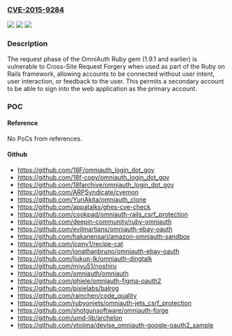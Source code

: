 ### [CVE-2015-9284](https://cve.mitre.org/cgi-bin/cvename.cgi?name=CVE-2015-9284)
![](https://img.shields.io/static/v1?label=Product&message=omniauth%20ruby%20gem&color=blue)
![](https://img.shields.io/static/v1?label=Version&message=All%20versions%20&color=brightgreen)
![](https://img.shields.io/static/v1?label=Vulnerability&message=Cross-Site%20Request%20Forgery%20(CSRF)%20(CWE-352)&color=brightgreen)

### Description

The request phase of the OmniAuth Ruby gem (1.9.1 and earlier) is vulnerable to Cross-Site Request Forgery when used as part of the Ruby on Rails framework, allowing accounts to be connected without user intent, user interaction, or feedback to the user. This permits a secondary account to be able to sign into the web application as the primary account.

### POC

#### Reference
No PoCs from references.

#### Github
- https://github.com/18F/omniauth_login_dot_gov
- https://github.com/18f-copy/omniauth_login_dot_gov
- https://github.com/18farchive/omniauth_login_dot_gov
- https://github.com/ARPSyndicate/cvemon
- https://github.com/YuriAkita/omniauth_clone
- https://github.com/appatalks/ghes-cve-check
- https://github.com/cookpad/omniauth-rails_csrf_protection
- https://github.com/deepin-community/ruby-omniauth
- https://github.com/evilmartians/omniauth-ebay-oauth
- https://github.com/hakanensari/amazon-omniauth-sandbox
- https://github.com/jcpny1/recipe-cat
- https://github.com/jonathanbruno/omniauth-ebay-oauth
- https://github.com/liukun-lk/omniauth-dingtalk
- https://github.com/miyu51/noshiru
- https://github.com/omniauth/omniauth
- https://github.com/phiele/omniauth-figma-oauth2
- https://github.com/pixielabs/balrog
- https://github.com/rainchen/code_quality
- https://github.com/rubyonjets/omniauth-jets_csrf_protection
- https://github.com/shotgunsoftware/omniauth-forge
- https://github.com/umd-lib/archelon
- https://github.com/ytojima/devise_omniauth-google-oauth2_sample

